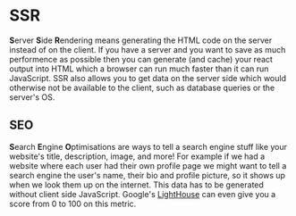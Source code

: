 # SSR

**S**erver **S**ide **R**endering means generating the HTML code on the server
instead of on the client. If you have a server and you want to save as much
performence as possible then you can generate (and cache) your react output into
HTML which a browser can run much faster than it can run JavaScript. SSR also
allows you to get data on the server side which would otherwise not be available
to the client, such as database queries or the server's OS.

## SEO

**S**earch **E**ngine **O**ptimisations are ways to tell a search engine stuff
like your website's title, description, image, and more! For example if we had a
website where each user had their own profile page we might want to tell a
search engine the user's name, their bio and profile picture, so it shows up
when we look them up on the internet. This data has to be generated without
client side JavaScript. Google's
[LightHouse](https://developers.google.com/web/tools/lighthouse) can even give
you a score from 0 to 100 on this metric.
